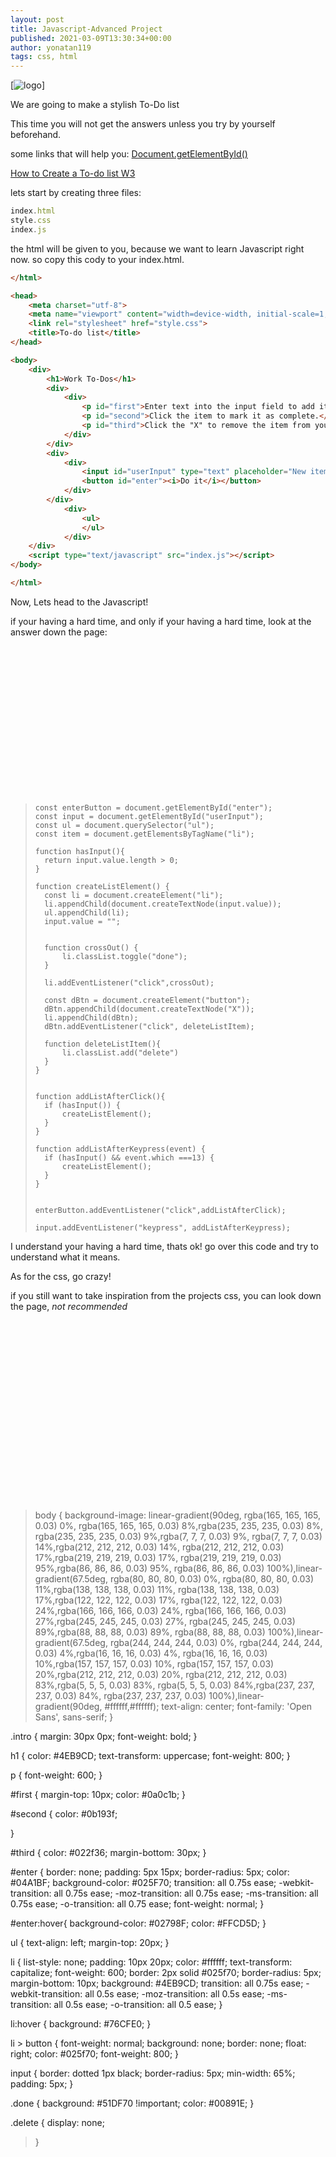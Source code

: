```yaml
---
layout: post
title: Javascript-Advanced Project
published: 2021-03-09T13:30:34+00:00
author: yonatan119
tags: css, html
---
```


[![logo]("https://s3.amazonaws.com/media.skillcrush.com/skillcrush/wp-content/uploads/2018/06/Screen-Shot-2018-06-13-at-10.31.06-PM-1024x547.png.webp")]

We are going to make a stylish To-Do list

This time you will not get the answers unless you try by yourself beforehand.

some links that will help you:
[Document.getElementById()](https://developer.mozilla.org/en-US/docs/Web/API/Document/getElementById)

[How to Create a To-do list W3](https://www.w3schools.com/howto/howto_js_todolist.asp)

lets start by creating three files:
```javascript
index.html
style.css
index.js
```

the html will be given to you, because we want to learn Javascript right now. so copy this cody to your index.html.

```html
</html>

<head>
    <meta charset="utf-8">
    <meta name="viewport" content="width=device-width, initial-scale=1, shrink-to-fit=no">
    <link rel="stylesheet" href="style.css">
    <title>To-do list</title>
</head>

<body>
    <div>
        <h1>Work To-Dos</h1>
        <div>
            <div>
                <p id="first">Enter text into the input field to add items to your list.</p>
                <p id="second">Click the item to mark it as complete.</p>
                <p id="third">Click the "X" to remove the item from your list.</p>
            </div>
        </div>
        <div>
            <div>
                <input id="userInput" type="text" placeholder="New item..." maxlength="27">
                <button id="enter"><i>Do it</i></button>
            </div>
        </div>
            <div>
                <ul>
                </ul>
            </div>
    </div>
    <script type="text/javascript" src="index.js"></script>
</body>

</html>
```

Now, Lets head to the Javascript!

if your having a hard time, and only if your having a hard time, look at the answer down the page:

<br />
<br />
<br />
<br />
<br />
<br />
<br />
<br />
<br />
<br />
<br />
<br />
<br />
<br />

> ```javacsript
> const enterButton = document.getElementById("enter");
> const input = document.getElementById("userInput");
> const ul = document.querySelector("ul");
> const item = document.getElementsByTagName("li");
>
> function hasInput(){
>	return input.value.length > 0;
>} 
>
> function createListElement() {
>	const li = document.createElement("li");
>	li.appendChild(document.createTextNode(input.value));
>	ul.appendChild(li);
>	input.value = ""; 
>
>
>	function crossOut() {
>		li.classList.toggle("done");
>	}
>
>	li.addEventListener("click",crossOut);
>
>	const dBtn = document.createElement("button");
>	dBtn.appendChild(document.createTextNode("X"));
>	li.appendChild(dBtn);
>	dBtn.addEventListener("click", deleteListItem);
>
>	function deleteListItem(){
>		li.classList.add("delete")
>	}
>}
>
>
> function addListAfterClick(){
>	if (hasInput()) {
>		createListElement();
>	}
>}
>
> function addListAfterKeypress(event) {
>	if (hasInput() && event.which ===13) {
>		createListElement();
>	} 
> }
>
>
> enterButton.addEventListener("click",addListAfterClick);
>
> input.addEventListener("keypress", addListAfterKeypress);
> ```

I understand your having a hard time, thats ok!
go over this code and try to understand what it means.

As for the css, go crazy!

if you still want to take inspiration from the projects css, you can look down the page, *not recommended*


<br />
<br />
<br />
<br />
<br />
<br />
<br />
<br />
<br />
<br />
<br />
<br />
<br />
<br />
<br />
<br />
<br />

>body {
    background-image: linear-gradient(90deg, rgba(165, 165, 165, 0.03) 0%, rgba(165, 165, 165, 0.03) 8%,rgba(235, 235, 235, 0.03) 8%, rgba(235, 235, 235, 0.03) 9%,rgba(7, 7, 7, 0.03) 9%, rgba(7, 7, 7, 0.03) 14%,rgba(212, 212, 212, 0.03) 14%, rgba(212, 212, 212, 0.03) 17%,rgba(219, 219, 219, 0.03) 17%, rgba(219, 219, 219, 0.03) 95%,rgba(86, 86, 86, 0.03) 95%, rgba(86, 86, 86, 0.03) 100%),linear-gradient(67.5deg, rgba(80, 80, 80, 0.03) 0%, rgba(80, 80, 80, 0.03) 11%,rgba(138, 138, 138, 0.03) 11%, rgba(138, 138, 138, 0.03) 17%,rgba(122, 122, 122, 0.03) 17%, rgba(122, 122, 122, 0.03) 24%,rgba(166, 166, 166, 0.03) 24%, rgba(166, 166, 166, 0.03) 27%,rgba(245, 245, 245, 0.03) 27%, rgba(245, 245, 245, 0.03) 89%,rgba(88, 88, 88, 0.03) 89%, rgba(88, 88, 88, 0.03) 100%),linear-gradient(67.5deg, rgba(244, 244, 244, 0.03) 0%, rgba(244, 244, 244, 0.03) 4%,rgba(16, 16, 16, 0.03) 4%, rgba(16, 16, 16, 0.03) 10%,rgba(157, 157, 157, 0.03) 10%, rgba(157, 157, 157, 0.03) 20%,rgba(212, 212, 212, 0.03) 20%, rgba(212, 212, 212, 0.03) 83%,rgba(5, 5, 5, 0.03) 83%, rgba(5, 5, 5, 0.03) 84%,rgba(237, 237, 237, 0.03) 84%, rgba(237, 237, 237, 0.03) 100%),linear-gradient(90deg, #ffffff,#ffffff);
    text-align: center;
	font-family: 'Open Sans', sans-serif;
}

.intro {
	margin: 30px 0px;
	font-weight: bold;
}

h1 {
	color: #4EB9CD;
	text-transform: uppercase;
	font-weight: 800;
}

p {
	font-weight: 600;
}

#first {
	margin-top: 10px;
	color: #0a0c1b;
}

#second {
	color: #0b193f;

}

#third {
	color: #022f36;
	margin-bottom: 30px;
}


#enter {
	border: none;
	padding: 5px 15px;
	border-radius: 5px;
	color: #04A1BF;
	background-color: #025F70;
	transition: all 0.75s ease;
	-webkit-transition: all 0.75s ease;
	-moz-transition: all 0.75s ease;
	-ms-transition: all 0.75s ease;
	-o-transition: all 0.75 ease;
	font-weight: normal;
}

#enter:hover{
	background-color: #02798F;
	color: #FFCD5D;
}

ul {
	text-align: left;
	margin-top: 20px;
}


li {
	list-style: none;
	padding: 10px 20px;
	color: #ffffff;
	text-transform: capitalize;
	font-weight: 600;
	border: 2px solid #025f70;
	border-radius: 5px;
	margin-bottom: 10px;
	background: #4EB9CD;
	transition: all 0.75s ease;
	-webkit-transition: all 0.5s ease;
	-moz-transition: all 0.5s ease;
	-ms-transition: all 0.5s ease;
	-o-transition: all 0.5 ease;
}

li:hover {
	background: #76CFE0;
}

li > button {
	font-weight: normal;
	background: none;
	border: none;
	float: right;
	color: #025f70;
	font-weight: 800;
}

input {
    border: dotted 1px black;
	border-radius: 5px;
	min-width: 65%;
	padding: 5px;
}


.done {
	background: #51DF70 !important;
	color: #00891E;
}

.delete {
	display: none;
> }